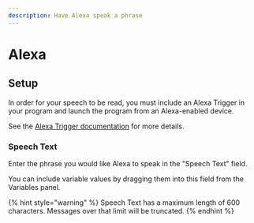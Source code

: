 ```yaml
---
description: Have Alexa speak a phrase
---
```


# Alexa

## Setup

In order for your speech to be read, you must include an Alexa Trigger in your program and launch the program from an Alexa-enabled device.

See the [Alexa Trigger documentation](../triggers/alexa-trigger.md) for more details.

### Speech Text

Enter the phrase you would like Alexa to speak in the "Speech Text" field.

You can include variable values by dragging them into this field from the Variables panel.

{% hint style="warning" %}
Speech Text has a maximum length of 600 characters. Messages over that limit will be truncated.
{% endhint %}

